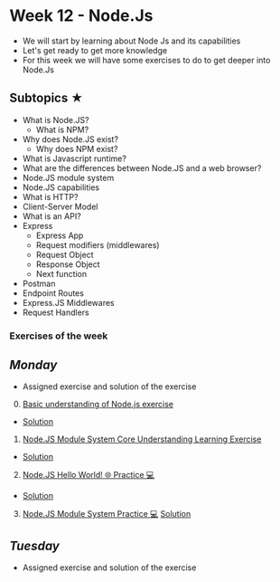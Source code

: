 # Week 12 - Node.Js
+ We will start by learning about Node Js and its capabilities
+ Let's get ready to get more knowledge
+ For this week we will have some exercises to do to get deeper into Node.Js
## Subtopics ★ 
+ What is Node.JS?
  - What is NPM?
+ Why does Node.JS exist?
  - Why does NPM exist?
+ What is Javascript runtime?
+ What are the differences between Node.JS and a web browser?
+ Node.JS module system
+ Node.JS capabilities
+ What is HTTP?
+ Client-Server Model
+ What is an API?
+ Express
  - Express App
  - Request modifiers (middlewares)
  - Request Object
  - Response Object
  - Next function
+ Postman
+ Endpoint Routes
+ Express.JS Middlewares
+ Request Handlers
### Exercises of the week
## _Monday_
+ Assigned exercise and solution of the exercise
0. [Basic understanding of Node.js exercise](https://bit.ly/3ZDJKaJ)
+ [Solution]()
1. [Node.JS Module System Core Understanding Learning Exercise ](https://bit.ly/3ZXxNMD)
+ [Solution]()
2. [Node.JS Hello World! 🌐 Practice 💻](https://bit.ly/3yrcac1)
+ [Solution]()
3. [Node.JS Module System Practice 💻](https://bit.ly/3l67KUQ)
 [Solution]()
## _Tuesday_ 
+ Assigned exercise and solution of the exercise

